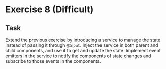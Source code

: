 # Exercise 8 (Difficult)
## Task
Extend the previous exercise by introducing a service to manage the state instead of passing it through `@Input`. Inject the service in both parent and child components, and use it to get and update the state. Implement event emitters in the service to notify the components of state changes and subscribe to those events in the components.